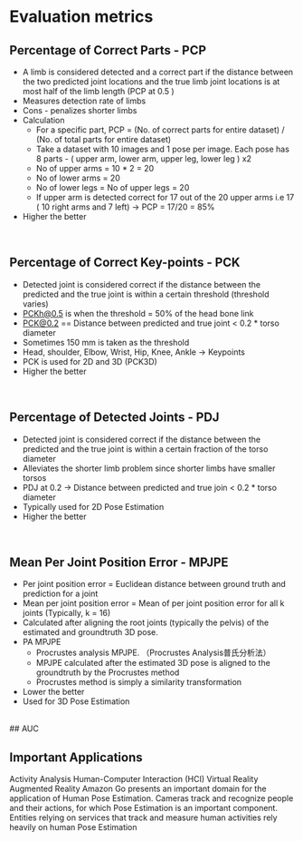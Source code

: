 # Evaluation metrics


## Percentage of Correct Parts - PCP
- A limb is considered detected and a correct part if the distance between the two predicted joint locations and the true limb joint locations is at most half of the limb length (PCP at 0.5 )
- Measures detection rate of limbs
- Cons - penalizes shorter limbs
- Calculation
     - For a specific part, PCP = (No. of correct parts for entire dataset) / (No. of total parts for entire dataset)
    - Take a dataset with 10 images and 1 pose per image. Each pose has 8 parts - ( upper arm, lower arm, upper leg, lower leg ) x2
    - No of upper arms = 10 * 2 = 20
    - No of lower arms = 20
    - No of lower legs = No of upper legs = 20
    - If upper arm is detected correct for 17 out of the 20 upper arms i.e 17 ( 10 right arms and 7 left) → PCP = 17/20 = 85%
- Higher the better

<br>

## Percentage of Correct Key-points - PCK

- Detected joint is considered correct if the distance between the predicted and the true joint is within a certain threshold (threshold varies)
- PCKh@0.5 is when the threshold = 50% of the head bone link
- PCK@0.2 == Distance between predicted and true joint < 0.2 * torso diameter
- Sometimes 150 mm is taken as the threshold
- Head, shoulder, Elbow, Wrist, Hip, Knee, Ankle → Keypoints
- PCK is used for 2D and 3D (PCK3D)
- Higher the better

<br>

## Percentage of Detected Joints - PDJ

- Detected joint is considered correct if the distance between the predicted and the true joint is within a certain fraction of the torso diameter
- Alleviates the shorter limb problem since shorter limbs have smaller torsos
- PDJ at 0.2 → Distance between predicted and true join < 0.2 * torso diameter
- Typically used for 2D Pose Estimation
- Higher the better

<br>

## Mean Per Joint Position Error - MPJPE
- Per joint position error = Euclidean distance between ground truth and prediction for a joint
- Mean per joint position error = Mean of per joint position error for all k joints (Typically, k = 16)
- Calculated after aligning the root joints (typically the pelvis) of the estimated and groundtruth 3D pose.
- PA MPJPE
    - Procrustes analysis MPJPE. （Procrustes Analysis普氏分析法）
    - MPJPE calculated after the estimated 3D pose is aligned to the groundtruth by the Procrustes method
    - Procrustes method is simply a similarity transformation
- Lower the better
- Used for 3D Pose Estimation

<br>
## AUC


## Important Applications
Activity Analysis
Human-Computer Interaction (HCI)
Virtual Reality
Augmented Reality
Amazon Go presents an important domain for the application of Human Pose Estimation. Cameras track and recognize people and their actions, for which Pose Estimation is an important component. Entities relying on services that track and measure human activities rely heavily on human Pose Estimation
